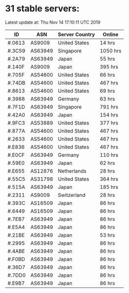 # 31 stable servers:

Latest update at: Thu Nov 14 17:10:11 UTC 2019

| ID | ASN | Server Country | Online |
| -- | --- | -------------- | ------ |
| #.0613 | AS9009 | United States | 14 hrs |
| #.3C59 | AS63949 | Singapore | 1050 hrs |
| #.2A79 | AS63949 | Japan | 55 hrs |
| #.140F | AS9009 | Japan | 395 hrs |
| #.705F | AS54600 | United States | 66 hrs |
| #.74DB | AS54600 | United States | 467 hrs |
| #.8613 | AS54600 | United States | 69 hrs |
| #.3988 | AS63949 | Germany | 63 hrs |
| #.7F1D | AS63949 | Singapore | 791 hrs |
| #.42A0 | AS63949 | Japan | 154 hrs |
| #.9FC3 | AS53889 | United States | 377 hrs |
| #.877A | AS54600 | United States | 467 hrs |
| #.2633 | AS54600 | United States | 467 hrs |
| #.E836 | AS54600 | United States | 467 hrs |
| #.E0CF | AS63949 | Germany | 110 hrs |
| #.59E0 | AS63949 | Japan | 62 hrs |
| #.E655 | AS12876 | Netherlands | 28 hrs |
| #.55C5 | AS31798 | United States | 364 hrs |
| #.515A | AS63949 | Japan | 185 hrs |
| #.2311 | AS9009 | Switzerland | 28 hrs |
| #.393C | AS16509 | Japan | 86 hrs |
| #.6449 | AS16509 | Japan | 86 hrs |
| #.7EB7 | AS63949 | Japan | 86 hrs |
| #.E5A4 | AS63949 | Japan | 86 hrs |
| #.21BE | AS63949 | Japan | 53 hrs |
| #.2995 | AS63949 | Japan | 86 hrs |
| #.4ABE | AS63949 | Japan | 86 hrs |
| #.F0BD | AS63949 | Japan | 86 hrs |
| #.36D7 | AS63949 | Japan | 86 hrs |
| #.7DD0 | AS63949 | Japan | 86 hrs |
| #.E9B7 | AS63949 | Japan | 86 hrs |

